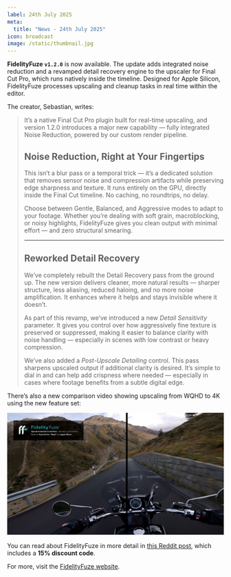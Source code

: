 ```yaml
---
label: 24th July 2025
meta:
  title: "News - 24th July 2025"
icon: broadcast
image: /static/thumbnail.jpg
---
```


**FidelityFuze `v1.2.0`** is now available. The update adds integrated noise reduction and a revamped detail recovery engine to the upscaler for Final Cut Pro, which runs natively inside the timeline. Designed for Apple Silicon, FidelityFuze processes upscaling and cleanup tasks in real time within the editor.

The creator, Sebastian, writes:

> It’s a native Final Cut Pro plugin built for real-time upscaling, and version 1.2.0 introduces a major new capability — fully integrated Noise Reduction, powered by our custom render pipeline.
>
> ## Noise Reduction, Right at Your Fingertips
>
> This isn’t a blur pass or a temporal trick — it’s a dedicated solution that removes sensor noise and compression artifacts while preserving edge sharpness and texture. It runs entirely on the GPU, directly inside the Final Cut timeline. No caching, no roundtrips, no delay.
>
> Choose between Gentle, Balanced, and Aggressive modes to adapt to your footage. Whether you’re dealing with soft grain, macroblocking, or noisy highlights, FidelityFuze gives you clean output with minimal effort — and zero structural smearing.
>
> ---
>
> ## Reworked Detail Recovery
>
> We’ve completely rebuilt the Detail Recovery pass from the ground up. The new version delivers cleaner, more natural results — sharper structure, less aliasing, reduced haloing, and no more noise amplification. It enhances where it helps and stays invisible where it doesn’t.
>
> As part of this revamp, we’ve introduced a new _Detail Sensitivity_ parameter. It gives you control over how aggressively fine texture is preserved or suppressed, making it easier to balance clarity with noise handling — especially in scenes with low contrast or heavy compression.
>
> We’ve also added a _Post-Upscale Detailing_ control. This pass sharpens upscaled output if additional clarity is desired. It’s simple to dial in and can help add crispness where needed — especially in cases where footage benefits from a subtle digital edge.

There’s also a new comparison video showing upscaling from WQHD to 4K using the new feature set:

[![](/static/fidelityfuze-thumbnail-1.2.jpg)](https://www.youtube.com/watch?v=nIio5hmo8JE)

You can read about FidelityFuze in more detail in [this Reddit post](https://www.reddit.com/r/finalcutpro/comments/1m7dy48/fidelityfuze_120_is_here_featuring_noise/), which includes a **15% discount code**.

For more, visit the [FidelityFuze website](https://fidelityfuze.com).
